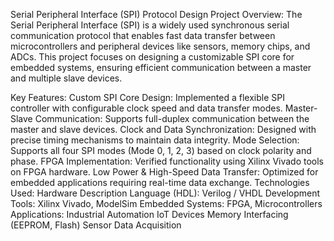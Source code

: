 Serial Peripheral Interface (SPI) Protocol Design
Project Overview:
The Serial Peripheral Interface (SPI) is a widely used synchronous serial communication protocol that enables fast data transfer between microcontrollers and peripheral devices like sensors, memory chips, and ADCs. This project focuses on designing a customizable SPI core for embedded systems, ensuring efficient communication between a master and multiple slave devices.

Key Features:
Custom SPI Core Design: Implemented a flexible SPI controller with configurable clock speed and data transfer modes.
Master-Slave Communication: Supports full-duplex communication between the master and slave devices.
Clock and Data Synchronization: Designed with precise timing mechanisms to maintain data integrity.
Mode Selection: Supports all four SPI modes (Mode 0, 1, 2, 3) based on clock polarity and phase.
FPGA Implementation: Verified functionality using Xilinx Vivado tools on FPGA hardware.
Low Power & High-Speed Data Transfer: Optimized for embedded applications requiring real-time data exchange.
Technologies Used:
Hardware Description Language (HDL): Verilog / VHDL
Development Tools: Xilinx Vivado, ModelSim
Embedded Systems: FPGA, Microcontrollers
Applications:
Industrial Automation
IoT Devices
Memory Interfacing (EEPROM, Flash)
Sensor Data Acquisition
